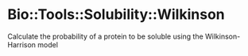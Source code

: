 Bio::Tools::Solubility::Wilkinson
=================================

Calculate the probability of a protein to be soluble using the
Wilkinson-Harrison model
